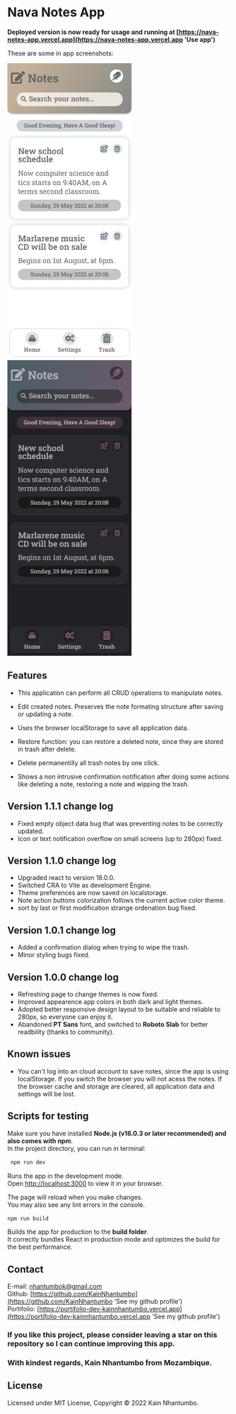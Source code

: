 # Nava Notes App

**Deployed version is now ready for usage and running at [https://nava-notes-app.vercel.app](https://nava-notes-app.vercel.app 'Use app')**

These are some in app screenshots:

![](./src/assets/capture00.jpeg 'App in light mode')
![](./src/assets/capture01.jpeg 'App in dark mode')

## Features

- This application can perform all CRUD operations to manipulate notes.

- Edit created notes. Preserves the note formating structure after saving or updating a note.

- Uses the browser localStorage to save all application data.

- Restore function: you can restore a deleted note, since they are stored in trash after delete.

- Delete permanentilly all trash notes by one click.

- Shows a non intrusive confirmation notification after doing some actions like deleting a note, restoring a note and wipping the trash.

## Version 1.1.1 change log
-  Fixed empty 
object data bug that was preventing notes to be correctly updated.
- Icon or text notification overflow on small screens (up to 280px) fixed.
## Version 1.1.0 change log

- Upgraded react to version 18.0.0.
- Switched CRA to Vite as development Engine.
- Theme preferences are now saved on localstorage.
- Note action buttons colorization follows the current active color theme.
- sort by last or first modification strange ordenation bug fixed.

## Version 1.0.1 change log

- Added a confirmation dialog when trying to wipe the trash.
- Minor styling bugs fixed.

## Version 1.0.0 change log

- Refreshing page to change themes is now fixed.
- Improved appearence app colors in both dark and light themes.
- Adopted better responsive design layout to be suitable and reliable to 280px, so everyone can enjoy it.
- Abandoned **PT Sans** font, and switched to **Roboto Slab** for better readbility (thanks to community).

## Known issues

- You can't log into an cloud account to save notes, since the app is using localStorage. If you switch the browser you will not acess the notes. If the browser cache and storage are cleared, all application data and settings will be lost.

## Scripts for testing

Make sure you have installed **Node.js (v16.0.3 or later recommended) and also comes with npm**.\
In the project directory, you can run in terminal:

```bash
 npm run dev
```

Runs the app in the development mode.\
Open [http://localhost:3000](http://localhost:3000) to view it in your browser.

The page will reload when you make changes.\
You may also see any lint errors in the console.

```bash
npm run build
```

Builds the app for production to the **build folder**.\
It correctly bundles React in production mode and optimizes the build for the best performance.

## Contact

E-mail: [nhantumbok@gmail.com](nhantumbok@gmail.com 'Send an email')\
Github: [https://github.com/KainNhantumbo](https://github.com/KainNhantumbo 'See my github profile')  
Portifolio: [https://portifolio-dev-kainnhantumbo.vercel.app](https://portifolio-dev-kainnhantumbo.vercel.app 'See my github profile')

### If you like this project, please consider leaving a star on this repository so I can continue improving this app.

### With kindest regards, Kain Nhantumbo from Mozambique.

## License

Licensed under MIT License, Copyright &copy; 2022 Kain Nhantumbo.

